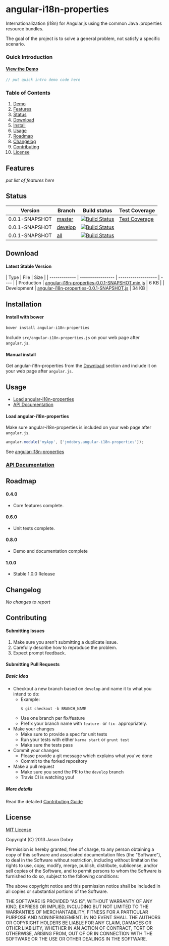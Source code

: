 angular-i18n-properties
=======================

Internationalization (i18n) for Angular.js using the common Java .properties resource bundles.

The goal of the project is to solve a general problem, not satisfy a specific scenario.

### Quick Introduction

#### [View the Demo](http://jmdobry.github.io/angular-i18n-properties/demo/)

```javascript
// put quick intro demo code here
```

### Table of Contents
1. [Demo](http://jmdobry.github.io/angular-i18n-properties/demo/)
1. [Features](#features)
1. [Status](#status)
1. [Download](#download)
1. [Install](#installation)
1. [Usage](#usage)
1. [Roadmap](#roadmap)
1. [Changelog](#changelog)
1. [Contributing](#contributing)
1. [License](#license)

<a name='features'></a>
## Features

_put list of features here_

<a name='status'></a>
## Status
| Version | Branch  | Build status                                                                                                                                                              | Test Coverage |
| ------- | ------- | ------------------------------------------------------------------------------------------------------------------------------------------------------------------------- | ------------- |
| 0.0.1-SNAPSHOT   | [master](https://github.com/jmdobry/angular-i18n-properties)  | [![Build Status](https://travis-ci.org/jmdobry/angular-i18n-properties.png?branch=master)](https://travis-ci.org/jmdobry/angular-i18n-properties) | [Test Coverage](http://jmdobry.github.io/angular-i18n-properties/coverage/) |
| 0.0.1-SNAPSHOT   | [develop](https://github.com/jmdobry/angular-i18n-properties/tree/develop) | [![Build Status](https://travis-ci.org/jmdobry/angular-i18n-properties.png?branch=develop)](https://travis-ci.org/jmdobry/angular-i18n-properties) | |
| 0.0.1-SNAPSHOT   | [all](https://drone.io/github.com/jmdobry/angular-i18n-properties) | [![Build Status](https://drone.io/github.com/jmdobry/angular-i18n-properties/status.png)](https://drone.io/github.com/jmdobry/angular-i18n-properties/latest)

<a name='download'></a>
## Download

#### Latest Stable Version
| Type          | File | Size |
| ------------- | ----------------- | ------------------- | ---- |
| Production    | [angular-i18n-properties-0.0.1-SNAPSHOT.min.js](https://raw.github.com/jmdobry/angular-i18n-properties/master/dist/angular-i18n-properties-0.0.1-SNAPSHOT.min.js) | 6 KB |
| Development   | [angular-i18n-properties-0.0.1-SNAPSHOT.js](https://raw.github.com/jmdobry/angular-i18n-properties/master/dist/angular-i18n-properties-0.0.1-SNAPSHOT.js) | 34 KB |

<a name='installation'></a>
## Installation

#### Install with bower
```javascript
bower install angular-i18n-properties
```

Include `src/angular-i18n-properties.js` on your web page after `angular.js`.

#### Manual install
Get angular-i18n-properties from the [Download](#download) section and include it on your web page after `angular.js`.

<a name='usage'></a>
## Usage

- [Load angular-i18n-properties](#load-angular-i18n-properties)
- [API Documentation](http://jmdobry.github.io/angular-i18n-properties/docs/)

<a name='load-angular-i18n-properties'></a>
#### Load angular-i18n-properties
Make sure angular-i18n-properties is included on your web page after `angular.js`.
```javascript
angular.module('myApp', ['jmdobry.angular-i18n-properties']);
```
See [angular-i18n-properties](http://jmdobry.github.io/angular-i18n-properties/docs/module-angular-i18n-properties.html)

### [API Documentation](http://jmdobry.github.io/angular-i18n-properties/docs/)

<a name='roadmap'></a>
## Roadmap

#### 0.4.0
- Core features complete.

#### 0.6.0
- Unit tests complete.

#### 0.8.0
- Demo and documentation complete

#### 1.0.0
- Stable 1.0.0 Release

<a name='changelog'></a>
## Changelog

_No changes to report_

<a name='contributing'></a>
## Contributing

#### Submitting Issues
1. Make sure you aren't submitting a duplicate issue.
2. Carefully describe how to reproduce the problem.
3. Expect prompt feedback.

#### Submitting Pull Requests

##### Basic Idea
- Checkout a new branch based on `develop` and name it to what you intend to do:
  - Example:
    ````
    $ git checkout -b BRANCH_NAME
    ````
  - Use one branch per fix/feature
  - Prefix your branch name with `feature-` or `fix-` appropriately.
- Make your changes
  - Make sure to provide a spec for unit tests
  - Run your tests with either `karma start` or `grunt test`
  - Make sure the tests pass
- Commit your changes
  - Please provide a git message which explains what you've done
  - Commit to the forked repository
- Make a pull request
  - Make sure you send the PR to the `develop` branch
  - Travis CI is watching you!

##### More details
Read the detailed [Contributing Guide](https://github.com/jmdobry/angular-i18n-properties/blob/master/CONTRIBUTING.md)

<a name='license'></a>
## License
[MIT License](https://github.com/jmdobry/angular-i18n-properties/blob/master/LICENSE)

Copyright (C) 2013 Jason Dobry

Permission is hereby granted, free of charge, to any person obtaining a copy of
this software and associated documentation files (the "Software"), to deal in
the Software without restriction, including without limitation the rights to
use, copy, modify, merge, publish, distribute, sublicense, and/or sell copies
of the Software, and to permit persons to whom the Software is furnished to do
so, subject to the following conditions:

The above copyright notice and this permission notice shall be included in all
copies or substantial portions of the Software.

THE SOFTWARE IS PROVIDED "AS IS", WITHOUT WARRANTY OF ANY KIND, EXPRESS OR
IMPLIED, INCLUDING BUT NOT LIMITED TO THE WARRANTIES OF MERCHANTABILITY, FITNESS
FOR A PARTICULAR PURPOSE AND NONINFRINGEMENT. IN NO EVENT SHALL THE AUTHORS OR
COPYRIGHT HOLDERS BE LIABLE FOR ANY CLAIM, DAMAGES OR OTHER LIABILITY, WHETHER
IN AN ACTION OF CONTRACT, TORT OR OTHERWISE, ARISING FROM, OUT OF OR IN
CONNECTION WITH THE SOFTWARE OR THE USE OR OTHER DEALINGS IN THE SOFTWARE.